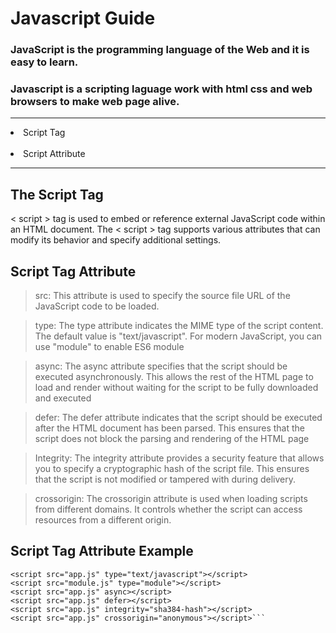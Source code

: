 # Javascript Guide
### JavaScript is the programming language of the Web and it is easy to learn.<br/>
### Javascript is a scripting laguage work with html css and web browsers to make web page alive.
<hr/>
<li>Script Tag </li><br/>
<li>Script Attribute</li>
<hr/>

## The Script Tag

< script > tag is used to embed or reference external JavaScript code within an HTML document. The < script > tag supports various attributes that can modify its behavior and specify additional settings.

## Script Tag Attribute

> src: This attribute is used to specify the source file URL of the JavaScript code to be loaded.

> type: The type attribute indicates the MIME type of the script content. The default value is "text/javascript". For modern JavaScript, you can use "module" to enable ES6 module

> async: The async attribute specifies that the script should be executed asynchronously. This allows the rest of the HTML page to load and render without waiting for the script to be fully downloaded and executed

> defer: The defer attribute indicates that the script should be executed after the HTML document has been parsed. This ensures that the script does not block the parsing and rendering of the HTML page

> Integrity: The integrity attribute provides a security feature that allows you to specify a cryptographic hash of the script file. This ensures that the script is not modified or tampered with during delivery.

> crossorigin: The crossorigin attribute is used when loading scripts from different domains. It controls whether the script can access resources from a different origin.

## Script Tag Attribute Example

```<script src="app.js"></script>
<script src="app.js" type="text/javascript"></script>
<script src="module.js" type="module"></script>
<script src="app.js" async></script>
<script src="app.js" defer></script>
<script src="app.js" integrity="sha384-hash"></script>
<script src="app.js" crossorigin="anonymous"></script>```
